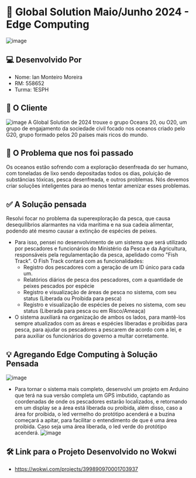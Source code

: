 # 🤖 Global Solution Maio/Junho 2024 - Edge Computing
![image](https://github.com/ianmonteirom/Global-Solution-1/assets/152393807/21448e81-a0eb-425a-a421-b7b24ae61abc)

## 💻 Desenvolvido Por
- Nome: Ian Monteiro Moreira
- RM: 558652
- Turma: 1ESPH

## 🌊 O Cliente
![image](https://github.com/ianmonteirom/Global-Solution-1/assets/152393807/8e473de9-45aa-4970-a181-5a4522750a57)
A Global Solution de 2024 trouxe o grupo Oceans 20, ou O20, um grupo de engajamento da sociedade civil focado nos oceanos criado pelo G20, grupo formado pelos 20 países mais ricos do mundo.

## 🤔 O Problema que nos foi passado
Os oceanos estão sofrendo com a exploração desenfreada do ser humano, com toneladas de lixo sendo depositadas todos os dias, poluição de substâncias tóxicas, pesca desenfreada, e outros problemas. Nós devemos criar soluções inteligentes para ao menos tentar amenizar esses problemas.

## ✅ A Solução pensada
Resolvi focar no problema da superexploração da pesca, que causa desequilíbrios alarmantes na vida marítima e na sua cadeia alimentar, podendo até mesmo causar a extinção de espécies de peixes.
- Para isso, pensei no desenvolvimento de um sistema que será utilizado por pescadores e funcionários do Ministério da Pesca e da Agricultura, responsáveis pela regulamentação da pesca, apelidado como "Fish Track". O Fish Track contará com as funcionalidades:
  - Registro dos pescadores com a geração de um ID único para cada um.
  - Relatórios diários de pesca dos pescadores, com a quantidade de peixes pescados por espécie
  - Registro e visualização de áreas de pesca no sistema, com seu status (Liberada ou Proibida para pesca)
  - Registro e visualização de espécies de peixes no sistema, com seu status (Liberada para pesca ou em Risco/Ameaça)
- O sistema auxiliará na organização de ambos os lados, para mantê-los sempre atualizados com as áreas e espécies liberadas e proibidas para pesca, para ajudar os pescadores a pescarem de acordo com a lei, e para auxiliar os funcionários do governo a multar corretamente.

## 💡 Agregando Edge Computing à Solução Pensada
![image](https://github.com/ianmonteirom/Global-Solution-1/assets/152393807/8d6108de-7b26-4b04-8f93-05a417c50603)
- Para tornar o sistema mais completo, desenvolvi um projeto em Arduino que terá na sua versão completa um GPS imbutido, captando as coordenadas de onde os pescadores estarão localizados, e retornando em um display se a área está liberada ou proibida, além disso, caso a área for proibida, o led vermelho do protótipo acenderá e a buzina começará a apitar, para facilitar o entendimento de que é uma área proibida. Caso seja uma área liberada, o led verde do protótipo acenderá.
![image](https://github.com/ianmonteirom/Global-Solution-1/assets/152393807/f0266143-98d1-403a-94f7-76ff1e283f58)


## 🛠️ Link para o Projeto Desenvolvido no Wokwi
- https://wokwi.com/projects/399890970001703937
